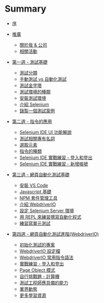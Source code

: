 # Summary

* [序](README.md)
* [推廣]()
  * [關於我 & 公司](promotion/about-me.md)
  * [相關活動](promotion/activity.md)
* [第一週 - 測試基礎]()
  * [測試分類](foundation/categories.md)
  * [手動測試 vs 自動化測試](foundation/manual-vs-automation-testing.md)
  * [測試金字塔](foundation/test-pyramid.md)
  * [測試環境的種類](foundation/test-env.md)
  * [安裝測試環境](install/README.md)
  * [介紹 Selenium](selenium/README.md)
  * [錄製一個測試案例](selenium/record.md)
* [第二週 - 指令的應用]()
  * [Selenium IDE UI 功能解說](selenium/selenium-ide.md)
  * [測試相關專有名詞](foundation/terms.md)
  * [選取元素](element/selector.md)
  * [指令的種類](element/commend-type.md)
  * [Selenium IDE 實戰練習 - 登入和登出](practices/selenium-ide/ex01.md)
  * [Selenium IDE 實戰練習 - 新增帳號](practices/selenium-ide/ex02.md)
* [第三週 - 網頁自動化測試基礎]()
  * [安裝 VS Code](install/vscode.md)
  * [Javascript 基礎](foundation/js.md)
  * [NPM 套件管理工具](mise/npm.md)
  * [介紹 WebdriverIO](webdriverio/README.md)
  * [設定 Selenium Server 環境](selenium/server.md)
  * [用 REPL 來練習撰寫自動化程式](webdriverio/repl.md)
  * [練習寫單元測試](webdriverio/mocha.md)
* [第四週 - 網頁自動化測試進階(WebdriverIO)]()
  * [初始化測試的專案](webdriverio/init.md)
  * [WebdriverIO 設定檔](webdriverio/conf.md)
  * [WebdriverIO 常用指令語法](webdriverio/commend.md)
  * [實戰練習 - 登入和登出](webdriverio/ex01.md)
  * [Page Object 模式](webdriverio/page-object-pattern.md)
  * [自行挑戰題 - 計算機](webdriverio/ex02.md)
  * [測試工程師應具備的能力]()
  * [業界動態]()
  * [更多學習資源]()


  <!--* [WebdriverIO API 使用方式](webdriverio/api.md)-->